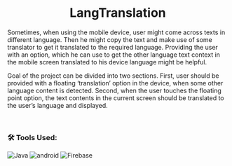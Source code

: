 <h1 align= "center"> LangTranslation</h1>


Sometimes, when using the mobile device, user might come across texts in different language. 
Then he might copy the text and make use of some translator to get it translated to  the required language. 
Providing the user with an option, which he can use to get the other language text context in the mobile screen translated to his  device language might be helpful.


Goal of the project can be divided into two sections.
First, user should be provided with a floating ‘translation’ option in the device, when some other language content is detected. 
Second, when the user touches the floating point option, the text contents in the current screen should be translated to the user’s language and displayed.

<br>

  ### 🛠️ Tools Used:
  ![Java](https://img.shields.io/badge/Java-ED8B00?style=for-the-badge&logo=java&logoColor=white)
  ![android](https://img.shields.io/badge/Android%20Studio-ED8B00?style=for-the-badge&logo=android&logoColor=white)
  ![Firebase](https://img.shields.io/badge/firebase-ffca28?style=for-the-badge&logo=firebase)

